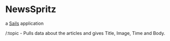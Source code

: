 # NewsSpritz

a [Sails](http://sailsjs.org) application

/:topic - Pulls data about the articles and gives Title, Image,
Time and Body.
